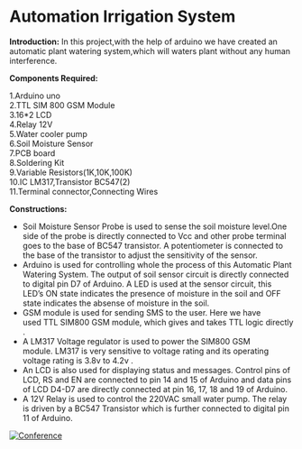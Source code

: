 <h1>Automation Irrigation System</h1>

**Introduction:** In this project,with the help of arduino we have created an automatic plant watering system,which will waters plant without any human interference.

**Components Required:**

1.Arduino uno<br/>
2.TTL SIM 800 GSM Module<br/>
3.16*2 LCD<br/>
4.Relay 12V<br/>
5.Water cooler pump<br/>
6.Soil Moisture Sensor<br/>
7.PCB board<br/>
8.Soldering Kit<br/>
9.Variable Resistors(1K,10K,100K)<br/>
10.IC LM317,Transistor BC547(2)<br/>
11.Terminal connector,Connecting Wires<br/>

**Constructions:**
- Soil Moisture Sensor Probe is used to sense the soil moisture level.One side of the probe is directly connected to Vcc and other probe terminal goes to the base of BC547 transistor. A potentiometer is connected to the base of the transistor to adjust the sensitivity of the sensor.
- Arduino is used for controlling whole the process of this Automatic Plant Watering System. The output of soil sensor circuit is directly connected to digital pin D7 of Arduino. A LED is used at the sensor circuit, this LED’s ON state indicates the presence of moisture in the soil and OFF state indicates the absense of moisture in the soil.
- GSM module is used for sending SMS to the user. Here we have used TTL SIM800 GSM module, which gives and takes TTL logic directly .
- A LM317 Voltage regulator is used to power the SIM800 GSM module. LM317 is very sensitive to voltage rating and its operating voltage rating is 3.8v to 4.2v .
- An LCD is also used for displaying status and messages. Control pins of LCD, RS and EN are connected to pin 14 and 15 of Arduino and data pins of LCD D4-D7 are directly connected at pin 16, 17, 18 and 19 of Arduino.<br/>
- A 12V Relay is used to control the 220VAC small water pump. The relay is driven by a BC547 Transistor which is further connected to digital pin 11 of Arduino.
<div class="image">
    <a href="/desktop/img1.png">
        <img alt="Conference" src="/desktop/img1.png" />
    </a>
</div>
